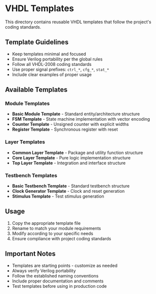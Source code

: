# VHDL Templates

This directory contains reusable VHDL templates that follow the project's coding standards.

## Template Guidelines

- Keep templates minimal and focused
- Ensure Verilog portability per the global rules
- Follow all VHDL-2008 coding standards
- Use proper signal prefixes: `ctrl_*`, `cfg_*`, `stat_*`
- Include clear examples of proper usage

## Available Templates

### Module Templates
- **Basic Module Template** - Standard entity/architecture structure
- **FSM Template** - State machine implementation with vector encoding
- **Counter Template** - Unsigned counter with explicit widths
- **Register Template** - Synchronous register with reset

### Layer Templates
- **Common Layer Template** - Package and utility function structure
- **Core Layer Template** - Pure logic implementation structure
- **Top Layer Template** - Integration and interface structure

### Testbench Templates
- **Basic Testbench Template** - Standard testbench structure
- **Clock Generator Template** - Clock and reset generation
- **Stimulus Template** - Test stimulus generation

## Usage

1. Copy the appropriate template file
2. Rename to match your module requirements
3. Modify according to your specific needs
4. Ensure compliance with project coding standards

## Important Notes

- Templates are starting points - customize as needed
- Always verify Verilog portability
- Follow the established naming conventions
- Include proper documentation and comments
- Test templates before using in production code
